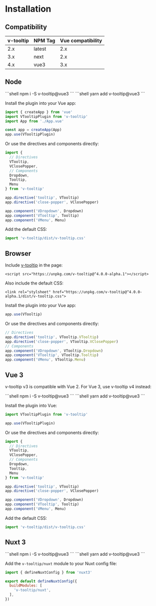 # Installation

## Compatibility

| v-tooltip | NPM Tag | Vue compatibility |
| --------- | ------- | ----------------- |
| 2.x       | latest  | 2.x               |
| 3.x       | next    | 2.x               |
| 4.x       | vue3    | 3.x               |

## Node

<code-group>
<code-block title="npm">
```shell
npm i -S v-tooltip@vue3
```
</code-block>

<code-block title="yarn">
```shell
yarn add v-tooltip@vue3
```
</code-block>
</code-group>

Install the plugin into your Vue app:

```javascript
import { createApp } from 'vue'
import VTooltipPlugin from 'v-tooltip'
import App from './App.vue'

const app = createApp(App)
app.use(VTooltipPlugin)
```

Or use the directives and components directly:

```javascript
import {
  // Directives
  VTooltip,
  VClosePopper,
  // Components
  Dropdown,
  Tooltip,
  Menu
} from 'v-tooltip'

app.directive('tooltip', VTooltip)
app.directive('close-popper', VClosePopper)

app.component('VDropdown', Dropdown)
app.component('VTooltip', Tooltip)
app.component('VMenu', Menu)
```

Add the default CSS:

```js
import 'v-tooltip/dist/v-tooltip.css'
```

## Browser

Include [v-tooltip](/dist/v-tooltip.min.js) in the page:

```vue
<script src="https://unpkg.com/v-tooltip@^4.0.0-alpha.1"></script>
```

Also include the default CSS:

```vue
<link rel="stylsheet" href="https://unpkg.com/v-tooltip@^4.0.0-alpha.1/dist/v-tooltip.css">
```

Install the plugin into your Vue app:

```javascript
app.use(VTooltip)
```

Or use the directives and components directly:

```javascript
// Directives
app.directive('tooltip', VTooltip.VTooltip)
app.directive('close-popper', VTooltip.VClosePopper)
// Components
app.component('VDropdown', VTooltip.Dropdown)
app.component('VTooltip', VTooltip.Tooltip)
app.component('VMenu', VTooltip.Menu)
```

## Vue 3

v-tooltip v3 is compatible with Vue 2. For Vue 3, use v-tooltip v4 instead:

<code-group>
<code-block title="npm">
```shell
npm i -S v-tooltip@vue3
```
</code-block>

<code-block title="yarn">
```shell
yarn add v-tooltip@vue3
```
</code-block>
</code-group>

Install the plugin into Vue:

```javascript
import VTooltipPlugin from 'v-tooltip'

app.use(VTooltipPlugin)
```

Or use the directives and components directly:

```javascript
import {
  // Directives
  VTooltip,
  VClosePopper,
  // Components
  Dropdown,
  Tooltip,
  Menu
} from 'v-tooltip'

app.directive('tooltip', VTooltip)
app.directive('close-popper', VClosePopper)

app.component('VDropdown', Dropdown)
app.component('VTooltip', Tooltip)
app.component('VMenu', Menu)
```

Add the default CSS:

```js
import 'v-tooltip/dist/v-tooltip.css'
```

## Nuxt 3

<code-group>
<code-block title="npm">
```shell
npm i -S v-tooltip@vue3
```
</code-block>

<code-block title="yarn">
```shell
yarn add v-tooltip@vue3
```
</code-block>
</code-group>

Add the `v-tooltip/nuxt` module to your Nuxt config file:

```js
import { defineNuxtConfig } from 'nuxt3'

export default defineNuxtConfig({
  buildModules: [
    'v-tooltip/nuxt',
  ],
})
```
